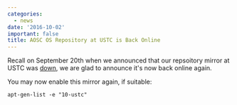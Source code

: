 ```yaml
---
categories:
  - news
date: '2016-10-02'
important: false
title: AOSC OS Repository at USTC is Back Online
---
```



Recall on September 20th when we announced that our repsoitory mirror at USTC was [down](https:/news/aosc-os-repository-mirror-at-ustc-is-down), we are glad to announce it's now back online again.

You may now enable this mirror again, if suitable:

    apt-gen-list -e "10-ustc"